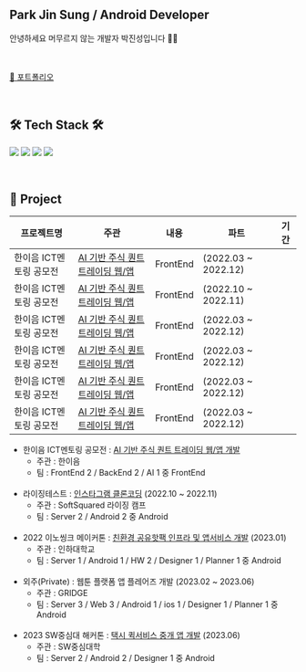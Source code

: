 
<h2>Park Jin Sung / Android Developer </h2>
안녕하세요 머무르지 않는 개발자 박진성입니다 🏃‍♂️

</br></br>
<a href="https://plashdof.notion.site/Android-Developer-4d53f3f1f2e34bd5aa040ec8fb66c82b?pvs=4">🏸 포트폴리오</a>

</br>

<h2><b>🛠 Tech Stack 🛠</b></h2>

<img src="https://img.shields.io/badge/Android-green?style=flat-square&logo=Android&logoColor=white"/></a>
<img src="https://img.shields.io/badge/Kotlin-F48E00?style=flat-square&logo=Kotlin&logoColor=white"/></a>
<img src="https://img.shields.io/badge/Python-blue?style=flat-square&logo=Python&logoColor=white"/></a>
<img src="https://img.shields.io/badge/git-F05032?style=flat-square&logo=git&logoColor=white"/></a>

</br>

<h2><b>📒 Project </b></h2>

|프로젝트명|주관|내용|파트|기간|
|---|---|---|---|---|
|한이음 ICT멘토링 공모전|<a href="https://github.com/plashdof/stockProject_React_Native">AI 기반 주식 퀀트 트레이딩 웹/앱</a>|FrontEnd|(2022.03 ~ 2022.12)|
|한이음 ICT멘토링 공모전|<a href="https://github.com/plashdof/stockProject_React_Native">AI 기반 주식 퀀트 트레이딩 웹/앱</a>|FrontEnd|(2022.10 ~ 2022.11)|
|한이음 ICT멘토링 공모전|<a href="https://github.com/plashdof/stockProject_React_Native">AI 기반 주식 퀀트 트레이딩 웹/앱</a>|FrontEnd|(2022.03 ~ 2022.12)|
|한이음 ICT멘토링 공모전|<a href="https://github.com/plashdof/stockProject_React_Native">AI 기반 주식 퀀트 트레이딩 웹/앱</a>|FrontEnd|(2022.03 ~ 2022.12)|
|한이음 ICT멘토링 공모전|<a href="https://github.com/plashdof/stockProject_React_Native">AI 기반 주식 퀀트 트레이딩 웹/앱</a>|FrontEnd|(2022.03 ~ 2022.12)|
|한이음 ICT멘토링 공모전|<a href="https://github.com/plashdof/stockProject_React_Native">AI 기반 주식 퀀트 트레이딩 웹/앱</a>|FrontEnd|(2022.03 ~ 2022.12)|

- 한이음 ICT멘토링 공모전 :  <a href="https://github.com/plashdof/stockProject_React_Native">AI 기반 주식 퀀트 트레이딩 웹/앱 개발</a> 
  - 주관 : 한이음
  - 팀 : FrontEnd 2 / BackEnd 2 / AI 1 중 FrontEnd
  </br>
- 라이징테스트 : <a href="https://github.com/plashdof/Instaclone_kotlin">인스타그램 클론코딩</a> (2022.10 ~ 2022.11)
  - 주관 : SoftSquared 라이징 캠프
  - 팀 : Server 2 / Android 2 중 Android
  </br>
- 2022 이노씽크 메이커톤 : <a href="https://github.com/plashdof/Chargeheat_kotlin">친환경 공유핫팩 인프라 및 앱서비스 개발</a> (2023.01)
  - 주관 : 인하대학교
  - 팀 : Server 1 / Android 1 / HW 2 / Designer 1 / Planner 1  중 Android
  </br>
- 외주(Private) : 웹툰 플랫폼 앱 플레어즈 개발 (2023.02 ~ 2023.06)
  - 주관 : GRIDGE
  - 팀 : Server 3 / Web 3 / Android 1 / ios 1 / Designer 1 / Planner 1 중 Android
  </br>
- 2023 SW중심대 해커톤 : <a href="https://github.com/plashdof/TAXX_Kotlin">택시 퀵서비스 중개 앱 개발</a> (2023.06)
  - 주관 : SW중심대학
  - 팀 : Server 2 / Android 2 / Designer 1 중 Android
  </br>
</br>







